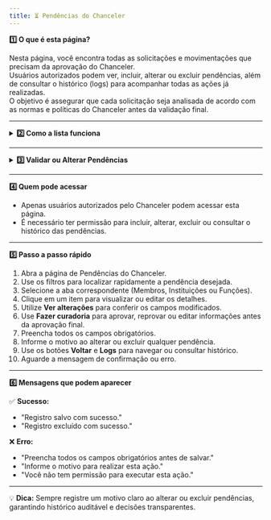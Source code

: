```yaml
---
title: ⏳ Pendências do Chanceler
---
```




<summary><strong>1️⃣ O que é esta página?</strong></summary>

Nesta página, você encontra todas as solicitações e movimentações que precisam da aprovação do Chanceler.  
Usuários autorizados podem ver, incluir, alterar ou excluir pendências, além de consultar o histórico (logs) para acompanhar todas as ações já realizadas.  
O objetivo é assegurar que cada solicitação seja analisada de acordo com as normas e políticas do Chanceler antes da validação final.



---

<details>
<summary><strong>2️⃣ Como a lista funciona</strong></summary>

- No topo, há **botões de filtro** para refinar a busca por tipo de pendência, status, data ou outros critérios.  
- A lista está organizada em **3 abas** principais:

  1. **Membros** — mostra:
     - Código
     - Prefixo
     - Nome
     - Perfil eclesial
     - Status de validação
     - Status do registro  
     Ao clicar em um membro, é possível:
       - **Excluir** — remover a pendência, solicitando confirmação.  
       - **Mudar status** — alterar entre ativo, inativo ou outro status definido.  
       - **Ver alterações** — os campos alterados aparecem **destacados** com a nova informação (ex.: **Prefixo:** Padre) e, logo abaixo, o valor original (ex.: *Diácono*).  
       - **Fazer curadoria** — abre opções para:
         - **Editar** — corrigir campos incorretos antes de aprovar.  
         - **Reprovar** — rejeitar todas as alterações.  
         - **Aprovar parcialmente** — selecionar quais alterações aprovar e justificar os motivos.  
         - **Aprovar** — aceitar todas as alterações.

  2. **Instituições** — mostra:
     - Código
     - Instituição eclesiástica
     - Circunscrição eclesiástica
     - Tipo de instituição eclesiástica
     - Congregação / Ordem Religiosa
     - Administração para religiosos
     - Status de validação
     - Status do registro  
     Ao clicar em uma instituição, as ações são equivalentes às descritas para Membros.

  3. **Funções** — segue o mesmo padrão de visualização e ações das abas anteriores.

- É possível copiar diretamente o **código** de cada registro para referência rápida.

</details>

---

<details>
<summary><strong>3️⃣ Validar ou Alterar Pendências</strong></summary>

Esta seção permite ao Chanceler revisar e validar as pendências, garantindo que todas as informações estejam corretas e em conformidade com as regras da instituição.

**Funcionalidades detalhadas:**
1. **Ver alterações**  
   - Ao clicar, os campos alterados aparecem **destacados** com a nova informação (ex.: **Prefixo:** Padre).  
   - Abaixo de cada campo, é exibido o valor original (ex.: *Diácono*), permitindo fácil comparação e auditoria das mudanças.

2. **Fazer curadoria**  
   - Opções disponíveis:
     - **Editar** — corrigir campos incorretos antes da aprovação.  
     - **Reprovar** — rejeitar todas as alterações propostas.  
     - **Aprovar parcialmente** — selecionar alterações que serão aceitas e justificar cada rejeição.  
     - **Aprovar** — aceitar integralmente todas as alterações.  
   - Todas as decisões são registradas com o usuário responsável e a data da ação.

3. **Salvar alterações**  
   - É obrigatório preencher todos os campos necessários antes de salvar.  
   - Para qualquer alteração ou exclusão, informe o motivo para registro no histórico.

4. **Botões disponíveis**  
   - **Salvar** — confirma todas as ações realizadas.  
   - **Voltar** — retorna à lista de pendências.  
   - **Logs** — exibe o histórico detalhado da pendência, mostrando todas as ações realizadas.

</details>

---


<summary><strong>4️⃣ Quem pode acessar</strong></summary>

- Apenas usuários autorizados pelo Chanceler podem acessar esta página.  
- É necessário ter permissão para incluir, alterar, excluir ou consultar o histórico das pendências.



---


<summary><strong>5️⃣ Passo a passo rápido</strong></summary>

1. Abra a página de Pendências do Chanceler.  
2. Use os filtros para localizar rapidamente a pendência desejada.  
3. Selecione a aba correspondente (Membros, Instituições ou Funções).  
4. Clique em um item para visualizar ou editar os detalhes.  
5. Utilize **Ver alterações** para conferir os campos modificados.  
6. Use **Fazer curadoria** para aprovar, reprovar ou editar informações antes da aprovação final.  
7. Preencha todos os campos obrigatórios.  
8. Informe o motivo ao alterar ou excluir qualquer pendência.  
9. Use os botões **Voltar** e **Logs** para navegar ou consultar histórico.  
10. Aguarde a mensagem de confirmação ou erro.



---


<summary><strong>6️⃣ Mensagens que podem aparecer</strong></summary>

✅ **Sucesso:**  
- "Registro salvo com sucesso."  
- "Registro excluído com sucesso."  

❌ **Erro:**  
- "Preencha todos os campos obrigatórios antes de salvar."  
- "Informe o motivo para realizar esta ação."  
- "Você não tem permissão para executar esta ação."



---

💡 **Dica:** Sempre registre um motivo claro ao alterar ou excluir pendências, garantindo histórico auditável e decisões transparentes.